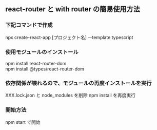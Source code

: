 ## react-router と with router の簡易使用方法

### 下記コマンドで作成

npx create-react-app [プロジェクト名] --template typescript

### 使用モジュールのインストール

npm install react-router-dom  
npm install @types/react-router-dom

### 依存関係が壊れるので、モジュールの再度インストールを実行

XXX.lock.json と node_modules を削除
npm install を再度実行

### 開始方法

npm start で開始
